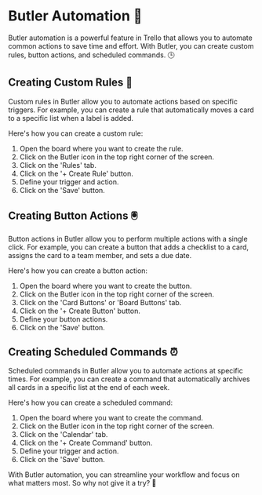 # Butler Automation 🤖

Butler automation is a powerful feature in Trello that allows you to automate common actions to save time and effort. With Butler, you can create custom rules, button actions, and scheduled commands. 🕒

## Creating Custom Rules 📜

Custom rules in Butler allow you to automate actions based on specific triggers. For example, you can create a rule that automatically moves a card to a specific list when a label is added. 

Here's how you can create a custom rule:

1. Open the board where you want to create the rule.
2. Click on the Butler icon in the top right corner of the screen.
3. Click on the 'Rules' tab.
4. Click on the '+ Create Rule' button.
5. Define your trigger and action.
6. Click on the 'Save' button.

## Creating Button Actions 🖲️

Button actions in Butler allow you to perform multiple actions with a single click. For example, you can create a button that adds a checklist to a card, assigns the card to a team member, and sets a due date.

Here's how you can create a button action:

1. Open the board where you want to create the button.
2. Click on the Butler icon in the top right corner of the screen.
3. Click on the 'Card Buttons' or 'Board Buttons' tab.
4. Click on the '+ Create Button' button.
5. Define your button actions.
6. Click on the 'Save' button.

## Creating Scheduled Commands ⏰

Scheduled commands in Butler allow you to automate actions at specific times. For example, you can create a command that automatically archives all cards in a specific list at the end of each week.

Here's how you can create a scheduled command:

1. Open the board where you want to create the command.
2. Click on the Butler icon in the top right corner of the screen.
3. Click on the 'Calendar' tab.
4. Click on the '+ Create Command' button.
5. Define your trigger and action.
6. Click on the 'Save' button.

With Butler automation, you can streamline your workflow and focus on what matters most. So why not give it a try? 🚀